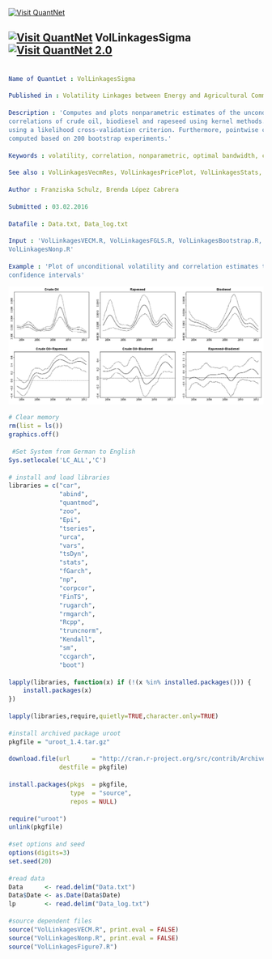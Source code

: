 
[<img src="https://github.com/QuantLet/Styleguide-and-FAQ/blob/master/pictures/banner.png" width="880" alt="Visit QuantNet">](http://quantlet.de/index.php?p=info)

## [<img src="https://github.com/QuantLet/Styleguide-and-Validation-procedure/blob/master/pictures/qloqo.png" alt="Visit QuantNet">](http://quantlet.de/) **VolLinkagesSigma** [<img src="https://github.com/QuantLet/Styleguide-and-Validation-procedure/blob/master/pictures/QN2.png" width="60" alt="Visit QuantNet 2.0">](http://quantlet.de/d3/ia)

```yaml

Name of QuantLet : VolLinkagesSigma

Published in : Volatility Linkages between Energy and Agricultural Commodity Prices

Description : 'Computes and plots nonparametric estimates of the unconditional variances and
correlations of crude oil, biodiesel and rapeseed using kernel methods. The bandwidth is determined
using a likelihood cross-validation criterion. Furthermore, pointwise confidence intervals are
computed based on 200 bootstrap experiments.'

Keywords : volatility, correlation, nonparametric, optimal bandwidth, cross-validation, bootstrap

See also : VolLinkagesVecmRes, VolLinkagesPricePlot, VolLinkagesStats, VolLinkagesDCC

Author : Franziska Schulz, Brenda López Cabrera

Submitted : 03.02.2016

Datafile : Data.txt, Data_log.txt

Input : 'VolLinkagesVECM.R, VolLinkagesFGLS.R, VolLinkagesBootstrap.R, VolLinkagesFigure7.R,
VolLinkagesNonp.R'

Example : 'Plot of unconditional volatility and correlation estimates together with 90% pointwise
confidence intervals'

```

![Picture1](VolLinkagesSigma.png)


```r
# Clear memory
rm(list = ls())
graphics.off()

 #Set System from German to English
Sys.setlocale('LC_ALL','C') 

# install and load libraries
libraries = c("car",
              "abind",
              "quantmod",
              "zoo", 
              "Epi",
              "tseries",
              "urca",
              "vars",
              "tsDyn",
              "stats", 
              "fGarch",
              "np",
              "corpcor",
              "FinTS",
              "rugarch", 
              "rmgarch",
              "Rcpp",
              "truncnorm",
              "Kendall",
              "sm",
              "ccgarch",
              "boot")

lapply(libraries, function(x) if (!(x %in% installed.packages())) {
    install.packages(x)
})

lapply(libraries,require,quietly=TRUE,character.only=TRUE)

#install archived package uroot
pkgfile = "uroot_1.4.tar.gz"

download.file(url      = "http://cran.r-project.org/src/contrib/Archive/uroot/uroot_1.4.tar.gz",
              destfile = pkgfile)

install.packages(pkgs  = pkgfile,
                 type  = "source",
                 repos = NULL)

require("uroot")
unlink(pkgfile)

#set options and seed
options(digits=3)
set.seed(20)

#read data
Data      <- read.delim("Data.txt")
Data$Date <- as.Date(Data$Date)
lp        <- read.delim("Data_log.txt")

#source dependent files
source("VolLinkagesVECM.R", print.eval = FALSE)
source("VolLinkagesNonp.R", print.eval = FALSE)
source("VolLinkagesFigure7.R")
```
